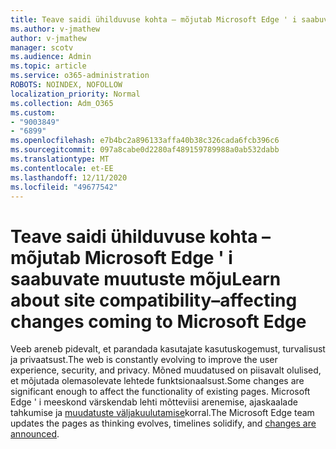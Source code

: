 ```yaml
---
title: Teave saidi ühilduvuse kohta – mõjutab Microsoft Edge ' i saabuvate muutuste mõju
ms.author: v-jmathew
author: v-jmathew
manager: scotv
ms.audience: Admin
ms.topic: article
ms.service: o365-administration
ROBOTS: NOINDEX, NOFOLLOW
localization_priority: Normal
ms.collection: Adm_O365
ms.custom:
- "9003849"
- "6899"
ms.openlocfilehash: e7b4bc2a896133affa40b38c326cada6fcb396c6
ms.sourcegitcommit: 097a8cabe0d2280af489159789988a0ab532dabb
ms.translationtype: MT
ms.contentlocale: et-EE
ms.lasthandoff: 12/11/2020
ms.locfileid: "49677542"
---
```

# <a name="learn-about-site-compatibilityaffecting-changes-coming-to-microsoft-edge"></a><span data-ttu-id="9694f-102">Teave saidi ühilduvuse kohta – mõjutab Microsoft Edge ' i saabuvate muutuste mõju</span><span class="sxs-lookup"><span data-stu-id="9694f-102">Learn about site compatibility–affecting changes coming to Microsoft Edge</span></span>

<span data-ttu-id="9694f-103">Veeb areneb pidevalt, et parandada kasutajate kasutuskogemust, turvalisust ja privaatsust.</span><span class="sxs-lookup"><span data-stu-id="9694f-103">The web is constantly evolving to improve the user experience, security, and privacy.</span></span> <span data-ttu-id="9694f-104">Mõned muudatused on piisavalt olulised, et mõjutada olemasolevate lehtede funktsionaalsust.</span><span class="sxs-lookup"><span data-stu-id="9694f-104">Some changes are significant enough to affect the functionality of existing pages.</span></span> <span data-ttu-id="9694f-105">Microsoft Edge ' i meeskond värskendab lehti mõtteviisi arenemise, ajaskaalade tahkumise ja [muudatuste väljakuulutamise](https://go.microsoft.com/fwlink/?linkid=2135534)korral.</span><span class="sxs-lookup"><span data-stu-id="9694f-105">The Microsoft Edge team updates the pages as thinking evolves, timelines solidify, and [changes are announced](https://go.microsoft.com/fwlink/?linkid=2135534).</span></span>
